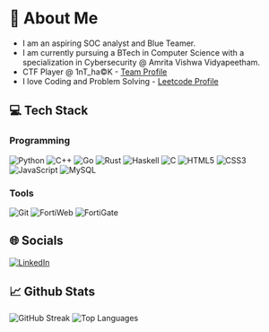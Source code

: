 
# 💫 About Me
+ I am an aspiring SOC analyst and Blue Teamer.
+ I am currently pursuing a BTech in Computer Science with a specialization in Cybersecurity @ Amrita Vishwa Vidyapeetham.
+ CTF Player @ 1nT_ha©K - [Team Profile](https://ctftime.org/team/311137)
+ I love Coding and Problem Solving - [Leetcode Profile](https://leetcode.com/u/Kr1shna02/)
  
## 💻 Tech Stack

### Programming
 ![Python](https://img.shields.io/badge/python-3670A0?style=for-the-badge&logo=python&logoColor=ffdd54) ![C++](https://img.shields.io/badge/c++-%2300599C.svg?style=for-the-badge&logo=c%2B%2B&logoColor=white) ![Go](https://img.shields.io/badge/Go-00ADD8?style=for-the-badge&logo=go&logoColor=white) ![Rust](https://img.shields.io/badge/Rust-000000?style=for-the-badge&logo=rust&logoColor=white) ![Haskell](https://img.shields.io/badge/Haskell-5B7FCE?style=for-the-badge&logo=haskell&logoColor=white) ![C](https://img.shields.io/badge/c-%2300599C.svg?style=for-the-badge&logo=c&logoColor=white) ![HTML5](https://img.shields.io/badge/html5-%23E34F26.svg?style=for-the-badge&logo=html5&logoColor=white) ![CSS3](https://img.shields.io/badge/css3-%231572B6.svg?style=for-the-badge&logo=css3&logoColor=white) ![JavaScript](https://img.shields.io/badge/javascript-%23323330.svg?style=for-the-badge&logo=javascript&logoColor=%23F7DF1E) ![MySQL](https://img.shields.io/badge/mysql-%2300000f.svg?style=for-the-badge&logo=mysql&logoColor=white)

### Tools 
![Git](https://img.shields.io/badge/Git-F05032?style=for-the-badge&logo=git&logoColor=white)
![FortiWeb](https://img.shields.io/badge/FortiWeb-0074D9?style=for-the-badge&logo=fortinet&logoColor=white)
![FortiGate](https://img.shields.io/badge/FortiGate-FF4136?style=for-the-badge&logo=fortinet&logoColor=white)

## 🌐 Socials
[![LinkedIn](https://img.shields.io/badge/LinkedIn-%230077B5.svg?style=for-the-badge&logo=linkedin&logoColor=white)](www.linkedin.com/in/krishnamoorthi-p-l-3307bb28a) 

## 📈 Github Stats

![GitHub Streak](https://github-readme-streak-stats.herokuapp.com/?user=Kr1shna02&theme=light) ![Top Languages](https://github-readme-stats.vercel.app/api/top-langs/?username=Kr1shna02&layout=compact&theme=light)


